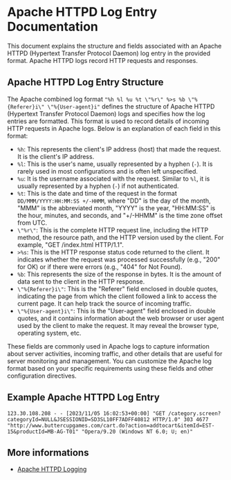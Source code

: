 # Apache HTTPD Log Entry Documentation

This document explains the structure and fields associated with an Apache HTTPD (Hypertext Transfer Protocol Daemon) log entry in the provided format. Apache HTTPD logs record HTTP requests and responses.

## Apache HTTPD Log Entry Structure

The Apache combined log format `"%h %l %u %t \"%r\" %>s %b \"%{Referer}i\" \"%{User-agent}i"` defines the structure of Apache HTTPD (Hypertext Transfer Protocol Daemon) logs and specifies how the log entries are formatted. This format is used to record details of incoming HTTP requests in Apache logs. Below is an explanation of each field in this format:

- `%h`: This represents the client's IP address (host) that made the request. It is the client's IP address.
- `%l`: This is the user's name, usually represented by a hyphen (`-`). It is rarely used in most configurations and is often left unspecified.
- `%u`: It is the username associated with the request. Similar to `%l`, it is usually represented by a hyphen (`-`) if not authenticated.
- `%t`: This is the date and time of the request in the format `DD/MMM/YYYY:HH:MM:SS +/-HHMM`, where "DD" is the day of the month, "MMM" is the abbreviated month, "YYYY" is the year, "HH:MM:SS" is the hour, minutes, and seconds, and "+/-HHMM" is the time zone offset from UTC.
- `\"%r\"`: This is the complete HTTP request line, including the HTTP method, the resource path, and the HTTP version used by the client. For example, "GET /index.html HTTP/1.1".
- `>%s`: This is the HTTP response status code returned to the client. It indicates whether the request was processed successfully (e.g., "200" for OK) or if there were errors (e.g., "404" for Not Found).
- `%b`: This represents the size of the response in bytes. It is the amount of data sent to the client in the HTTP response.
- `\"%{Referer}i\"`: This is the "Referer" field enclosed in double quotes, indicating the page from which the client followed a link to access the current page. It can help track the source of incoming traffic.
- `\"%{User-agent}i\"`: This is the "User-agent" field enclosed in double quotes, and it contains information about the web browser or user agent used by the client to make the request. It may reveal the browser type, operating system, etc.

These fields are commonly used in Apache logs to capture information about server activities, incoming traffic, and other details that are useful for server monitoring and management. You can customize the Apache log format based on your specific requirements using these fields and other configuration directives.


## Example Apache HTTPD Log Entry

```plaintext
123.30.108.208 - - [2023/11/05 16:02:53+00:00] "GET /category.screen?categoryId=NULL&JSESSIONID=SD3SL10FF7ADFF40812 HTTP/1.0" 303 4677 "http://www.buttercupgames.com/cart.do?action=addtocart&itemId=EST-15&productId=MB-AG-T01" "Opera/9.20 (Windows NT 6.0; U; en)"
```

## More informations

- [Apache HTTPD Logging](https://httpd.apache.org/docs/2.4/en/logs.html)
